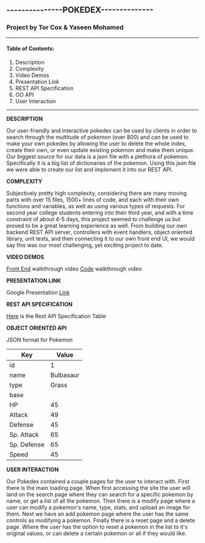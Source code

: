 ## **---------------POKEDEX--------------**

### **Project by Tor Cox & Yaseen Mohamed**

----

#### Table of Contents:


1. Description
2. Complexity
3. Video Demos
4. Presentation Link
5. REST API Specification
6. OO API 
7. User Interaction
----



**DESCRIPTION**

Our user-friendly and interactive pokedex can be used by clients in order to search through the
multitude of pokemon (over 800) and can be used to make your own pokedex by allowing the user to 
delete the whole index, create their own, or even update existing pokemon and make them unique.
Our biggest source for our data is a json file with a plethora of pokemon. Specifically it is a big list of dictionaries of the pokemon. Using this json file we were able to create our list and implement it into our REST API.

**COMPLEXITY**

Subjectively pretty high complexity, considering there are many moving parts with over 15 files, 1500+ lines of code, and each with their own functions and variables, as well as using various types of requests. For second year college students entering into their third year, and with a time constraint of about 4-5 days, this project seemed to challenge us but proved to be a great learning experience as well. From building our own backend REST API server, controllers with event handlers, object oriented library, unit tests, and then connecting it to our own front end UI, we would say this was our most challenging, yet exciting project to date.

**VIDEO DEMOS**

[Front End](https://youtu.be/9v0st2wKif0) walkthrough video
[Code]( https://youtu.be/KGjdX68acxI ) walkthrough video


**PRESENTATION LINK**

Google Presentation [Link](https://docs.google.com/presentation/d/1SMJPQVrhuJrQnuTn6PggtxTwEj3u8_uWXUhT5RFElXc/edit?usp=sharing)


**REST API SPECIFICATION**

[Here](https://imgur.com/a/DDryA05) is the Rest API Specification Table

**OBJECT ORIENTED API**

JSON format for Pokemon


| Key | Value |
| ------ | ------ |
| id   |  1  |
| name | Bulbasaur |
| type | Grass |
| base |       |
| HP   |  45   |
| Attack   |  49   |
| Defense   |  45   |
| Sp. Attack|  65   |
| Sp. Defense   |  65   |
| Speed   |  45   |


**USER INTERACTION**

Our Pokedex contained a couple pages for the user to interact with. First there is the main loading page. When first accessing the site the user will land on the search page where they can search for a specific pokemon by name, or get a list of all the pokemon. Then there is a modify page where a user can modify a pokemon's name, type, stats, and upload an image for them. Next we have an add pokemon page where the user has the same controls as modifying a pokemon. Finally there is a reset page and a delete page. Where the user has the option to reset a pokemon in the list to it's original values, or can delete a certain pokemon or all if they would like.
